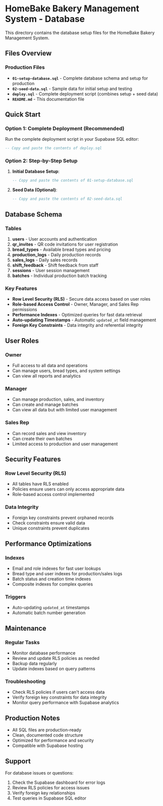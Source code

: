 # HomeBake Bakery Management System - Database

This directory contains the database setup files for the HomeBake Bakery Management System.

## Files Overview

### Production Files
- **`01-setup-database.sql`** - Complete database schema and setup for production
- **`02-seed-data.sql`** - Sample data for initial setup and testing
- **`deploy.sql`** - Complete deployment script (combines setup + seed data)
- **`README.md`** - This documentation file

## Quick Start

### Option 1: Complete Deployment (Recommended)
Run the complete deployment script in your Supabase SQL editor:
```sql
-- Copy and paste the contents of deploy.sql
```

### Option 2: Step-by-Step Setup
1. **Initial Database Setup**:
   ```sql
   -- Copy and paste the contents of 01-setup-database.sql
   ```

2. **Seed Data (Optional)**:
   ```sql
   -- Copy and paste the contents of 02-seed-data.sql
   ```

## Database Schema

### Tables
1. **users** - User accounts and authentication
2. **qr_invites** - QR code invitations for user registration
3. **bread_types** - Available bread types and pricing
4. **production_logs** - Daily production records
5. **sales_logs** - Daily sales records
6. **shift_feedback** - Shift feedback from staff
7. **sessions** - User session management
8. **batches** - Individual production batch tracking

### Key Features
- **Row Level Security (RLS)** - Secure data access based on user roles
- **Role-based Access Control** - Owner, Manager, and Sales Rep permissions
- **Performance Indexes** - Optimized queries for fast data retrieval
- **Auto-updating Timestamps** - Automatic `updated_at` field management
- **Foreign Key Constraints** - Data integrity and referential integrity

## User Roles

### Owner
- Full access to all data and operations
- Can manage users, bread types, and system settings
- Can view all reports and analytics

### Manager
- Can manage production, sales, and inventory
- Can create and manage batches
- Can view all data but with limited user management

### Sales Rep
- Can record sales and view inventory
- Can create their own batches
- Limited access to production and user management

## Security Features

### Row Level Security (RLS)
- All tables have RLS enabled
- Policies ensure users can only access appropriate data
- Role-based access control implemented

### Data Integrity
- Foreign key constraints prevent orphaned records
- Check constraints ensure valid data
- Unique constraints prevent duplicates

## Performance Optimizations

### Indexes
- Email and role indexes for fast user lookups
- Bread type and user indexes for production/sales logs
- Batch status and creation time indexes
- Composite indexes for complex queries

### Triggers
- Auto-updating `updated_at` timestamps
- Automatic batch number generation

## Maintenance

### Regular Tasks
- Monitor database performance
- Review and update RLS policies as needed
- Backup data regularly
- Update indexes based on query patterns

### Troubleshooting
- Check RLS policies if users can't access data
- Verify foreign key constraints for data integrity
- Monitor query performance with Supabase analytics

## Production Notes

- All SQL files are production-ready
- Clean, documented code structure
- Optimized for performance and security
- Compatible with Supabase hosting

## Support

For database issues or questions:
1. Check the Supabase dashboard for error logs
2. Review RLS policies for access issues
3. Verify foreign key relationships
4. Test queries in Supabase SQL editor
